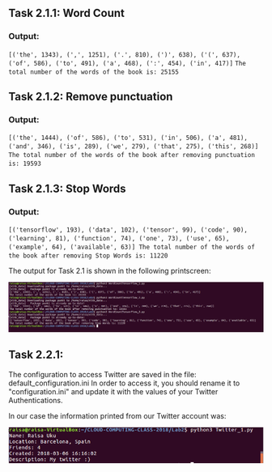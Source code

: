 ## Task 2.1.1: Word Count ##

### Output: ###

`[('the', 1343), (',', 1251), ('.', 810), (')', 638), ('(', 637), ('of', 586), ('to', 491), ('a', 468), (':', 454), ('in', 417)]`
`The total number of the words of the book is: 25155`


## Task 2.1.2: Remove punctuation ##

### Output: ###

`[('the', 1444), ('of', 586), ('to', 531), ('in', 506), ('a', 481), ('and', 346), ('is', 289), ('we', 279), ('that', 275), ('this', 268)]
The total number of the words of the book after removing punctuation is: 19593`


## Task 2.1.3: Stop Words ##

### Output: ###

`[('tensorflow', 193), ('data', 102), ('tensor', 99), ('code', 90), ('learning', 81), ('function', 74), ('one', 73), ('use', 65), ('example', 64), ('available', 63)]
The total number of the words of the book after removing Stop Words is: 11220`

The output for Task 2.1 is shown in the following  printscreen:

![alt text](https://github.com/ferdidolot/CLOUD-COMPUTING-CLASS-2018/blob/master/Lab2/Lab2.1_Output.png)


## Task 2.2.1: ##

The configuration to access Twitter are saved in the file: default_configuration.ini
In order to access it, you should rename it to "configuration.ini" and update it with the values of your Twitter Authentications.

In our case the information printed from our Twitter account was:

![alt text](https://github.com/ferdidolot/CLOUD-COMPUTING-CLASS-2018/blob/master/Lab2/Lab2.2.1_Output.png)




